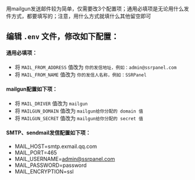 用mailgun发送邮件较为简单，仅需要改3个配置项；通用必填项是无论用什么发件方式，都要填写的；注意，用什么方式就填什么其他留空即可

## 编辑 `.env` 文件，修改如下配置：

#### 通用必填项：
- 将 `MAIL_FROM_ADDRESS` 值改为 `你的发信地址，例如：admin@ssrpanel.com`
- 将 `MAIL_FROM_NAME` 值改为 `你的发信人名称，例如：SSRPanel`

#### mailgun配置如下项：
- 将 `MAIL_DRIVER` 值改为 `mailgun`
- 将 `MAILGUN_DOMAIN` 值改为 `mailgun给你分配的 domain 值`
- 将 `MAILGUN_SECRET` 值改为 `mailgun给你分配的 secret 值`

#### SMTP、sendmail发信配置如下项：
- MAIL_HOST=smtp.exmail.qq.com
- MAIL_PORT=465
- MAIL_USERNAME=admin@ssrpanel.com
- MAIL_PASSWORD=password
- MAIL_ENCRYPTION=ssl
